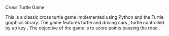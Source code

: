 Cross Turtle Game 

This is a classic cross turtle game implemented using Python and the Turtle graphics library. The game features turtle and driving cars , turtle controlled by up key ,  The objective of the game is to score points passing the road . 
